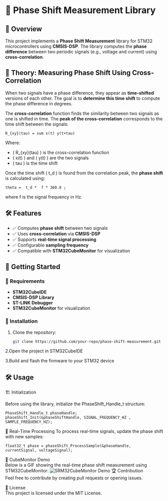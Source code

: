# 📡 Phase Shift Measurement Library

## 📌 Overview  

This project implements a **Phase Shift Measurement** library for STM32 microcontrollers using **CMSIS-DSP**. The library computes the **phase difference** between two periodic signals (e.g., voltage and current) using **cross-correlation**.  

## 🧠 Theory: Measuring Phase Shift Using Cross-Correlation  

When two signals have a phase difference, they appear as **time-shifted** versions of each other. The goal is to **determine this time shift** to compute the phase difference in degrees.  

The **cross-correlation** function finds the similarity between two signals as one is shifted in time. The **peak of the cross-correlation** corresponds to the time shift between the signals:  

 ```
R_{xy}(tau) = sum x(t) y(t+tau)
 ```

Where:  
- \( R_{xy}(tau) \) is the cross-correlation function  
- \( x(t) \) and \( y(t) ) are the two signals  
- \( tau \) is the time shift  

Once the time shift \( t_d \) is found from the correlation peak, the **phase shift** is calculated using:

 ```
theta =  t_d *  f * 360.0 ;
 ```
where  f  is the signal frequency in Hz.

## 🛠 Features  

- ✅ Computes **phase shift** between two signals  
- ✅ Uses **cross-correlation** via **CMSIS-DSP**  
- ✅ Supports **real-time signal processing**  
- ✅ Configurable **sampling frequency**  
- ✅ Compatible with **STM32CubeMonitor** for visualization  

## 🚀 Getting Started  

### 🔹 Requirements  

- **STM32CubeIDE** 
- **CMSIS-DSP Library**  
- **ST-LINK Debugger**  
- **STM32CubeMonitor** for visualization  

### 🔹 Installation  

1. Clone the repository:  
   ```sh
   git clone https://github.com/your-repo/phase-shift-measurement.git

2.Open the project in STM32CubeIDE  

3.Build and flash the firmware to your STM32 device    
## 🛠 Usage
🏗 Initialization

Before using the library, initialize the PhaseShift_Handle_t structure:
 ```
PhaseShift_Handle_t phaseHandle;
 phaseShift_Init(&phaseShiftHandle, SIGNAL_FREQUENCY_HZ , SAMPLE_FREQUENCY_HZ);
 ```

🔄 Real-Time Processing
To process real-time signals, update the phase shift with new samples:
```
float32_t phase = phaseShift_ProcessSample(&phaseHandle, currentSignal, voltageSignal);
```
🎥 CubeMonitor Demo  
Below is a GIF showing the real-time phase shift measurement using STM32CubeMonitor:
![SRM32CubeMonitor Demo](docs/AnimationShift.gif)
🏆 Contribution  
Feel free to contribute by creating pull requests or opening issues.


📜 License  
This project is licensed under the MIT License.

